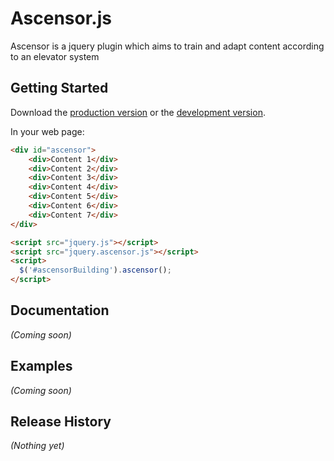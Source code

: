 # Ascensor.js

Ascensor is a jquery plugin which aims to train and adapt content according to an elevator system

## Getting Started
Download the [production version][min] or the [development version][max].


[max]: https://raw.github.com/kirkas/Ascensor.js/master/dist/jquery.ascensor.js
[min]: https://raw.github.com/kirkas/Ascensor.js/master/dist/jquery.ascensor.min.js
[stripped]: https://raw.github.com/kirkas/Ascensor.js/master/dist/jquery.ascensor.stripped.js

In your web page:

```html
<div id="ascensor">
    <div>Content 1</div>
    <div>Content 2</div>
    <div>Content 3</div>
    <div>Content 4</div>
    <div>Content 5</div>
    <div>Content 6</div>
    <div>Content 7</div>
</div>

<script src="jquery.js"></script>
<script src="jquery.ascensor.js"></script>
<script>
  $('#ascensorBuilding').ascensor();
</script>
```

## Documentation
_(Coming soon)_

## Examples
_(Coming soon)_

## Release History
_(Nothing yet)_